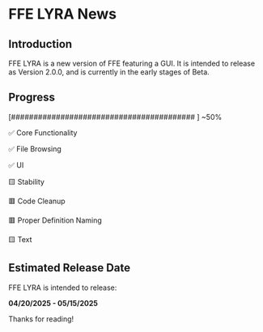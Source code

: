 # FFE LYRA News

## Introduction

FFE LYRA is a new version of FFE featuring a GUI. It is intended to release as Version 2.0.0,
and is currently in the early stages of Beta.

## Progress

[#########################################                                        ] ~50%

✅ Core Functionality

✅ File Browsing

✅ UI

🟨 Stability

🟥 Code Cleanup

🟥 Proper Definition Naming

🟨 Text

## Estimated Release Date

FFE LYRA is intended to release:

**04/20/2025 - 05/15/2025**

Thanks for reading!
